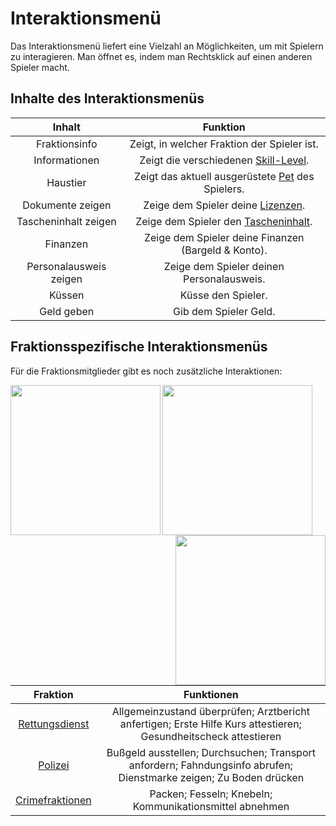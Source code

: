 # Interaktionsmenü

Das Interaktionsmenü liefert eine Vielzahl an Möglichkeiten, um mit Spielern zu interagieren. Man öffnet es, indem man Rechtsklick auf einen anderen Spieler macht.

## Inhalte des Interaktionsmenüs

| Inhalt | Funktion |
|:-:|:-:|
| Fraktionsinfo | Zeigt, in welcher Fraktion der Spieler ist. |
| Informationen | Zeigt die verschiedenen [Skill-Level](../../pages/skills/allgemein.md). |
| Haustier | Zeigt das aktuell ausgerüstete [Pet](../../pages/pets/allgemein.md) des Spielers. |
| Dokumente zeigen | Zeige dem Spieler deine [Lizenzen](../../pages/allgemein/lizenzen.md). |
| Tascheninhalt zeigen | Zeige dem Spieler den [Tascheninhalt](../../pages/allgemein/tasche.md). |
| Finanzen | Zeige dem Spieler deine Finanzen (Bargeld & Konto). |
| Personalausweis zeigen | Zeige dem Spieler deinen Personalausweis. |
| Küssen | Küsse den Spieler. |
| Geld geben | Gib dem Spieler Geld. |

## Fraktionsspezifische Interaktionsmenüs

Für die Fraktionsmitglieder gibt es noch zusätzliche Interaktionen:



<img align="left" width="240" eight="200" src="../../../assets/image/allgemein/Medicmenü.png"> <img align="center" width="240" eight="200" src="../../../assets/image/allgemein/Copmenü.png"> <img align="right" width="240" eight="200" src="../../../assets/image/allgemein/Crimemenü.png">


| Fraktion | Funktionen |
|:-:|:-:|
| [Rettungsdienst](../../pages/fraktionen/rettungsdienst.md) | Allgemeinzustand überprüfen; Arztbericht anfertigen; Erste Hilfe Kurs attestieren; Gesundheitscheck attestieren |
| [Polizei](../../pages/fraktionen/polizei.md) | Bußgeld ausstellen; Durchsuchen; Transport anfordern; Fahndungsinfo abrufen; Dienstmarke zeigen; Zu Boden drücken |
| [Crimefraktionen](../../pages/fraktionen/allgemein.md) | Packen; Fesseln; Knebeln; Kommunikationsmittel abnehmen |
